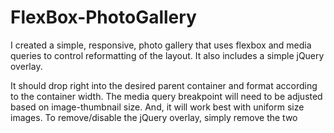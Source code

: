# FlexBox-PhotoGallery
I created a simple, responsive, photo gallery that uses flexbox and media queries to control reformatting of the layout. It also includes a simple jQuery overlay.

It should drop right into the desired parent container and format according to the container width. The media query breakpoint will need to be adjusted based on image-thumbnail size. And, it will work best with uniform size images. To remove/disable the jQuery overlay, simply remove the two <script> tags at the bottom of the HTML body and delete the overlay.js file.
